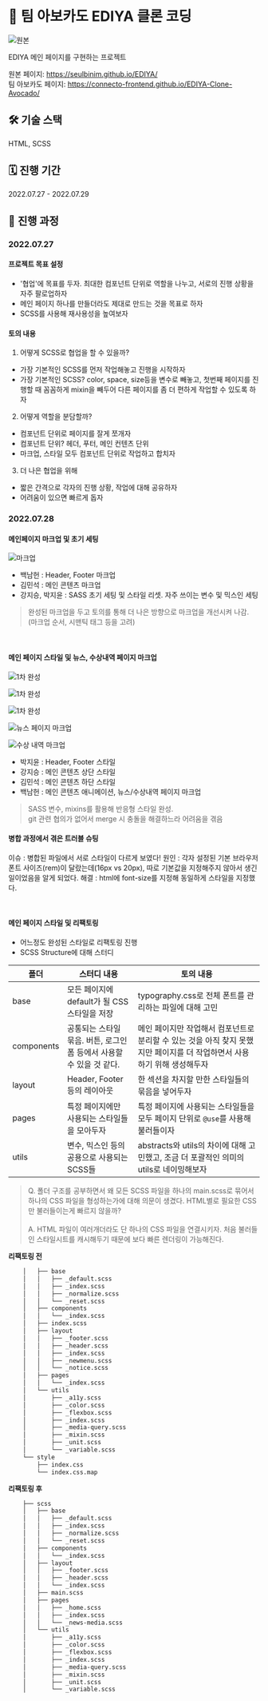 # 🥑 팀 아보카도 EDIYA 클론 코딩

![원본](https://velog.velcdn.com/images/jiseung/post/305c4318-6020-4940-931d-18cec19ed20e/image.png)

EDIYA 메인 페이지를 구현하는 프로젝트

원본 페이지: https://seulbinim.github.io/EDIYA/  
팀 아보카도 페이지: https://connecto-frontend.github.io/EDIYA-Clone-Avocado/

## 🛠 기술 스택

HTML, SCSS

## 🗓 진행 기간

2022.07.27 - 2022.07.29

## 📝 진행 과정

### 2022.07.27

#### 프로젝트 목표 설정

- '협업'에 목표를 두자. 최대한 컴포넌트 단위로 역할을 나누고, 서로의 진행 상황을 자주 팔로업하자
- 메인 페이지 하나를 만들더라도 제대로 만드는 것을 목표로 하자
- SCSS를 사용해 재사용성을 높여보자

#### 토의 내용

1. 어떻게 SCSS로 협업을 할 수 있을까?

- 가장 기본적인 SCSS를 먼저 작업해놓고 진행을 시작하자
- 가장 기본적인 SCSS? color, space, size등을 변수로 빼놓고, 첫번째 페이지를 진행할 때 꼼꼼하게 mixin을 빼두어 다른 페이지를 좀 더 편하게 작업할 수 있도록 하자

2. 어떻게 역할을 분담할까?

- 컴포넌트 단위로 페이지를 잘게 쪼개자
- 컴포넌트 단위? 헤더, 푸터, 메인 컨텐츠 단위
- 마크업, 스타일 모두 컴포넌트 단위로 작업하고 합치자

3. 더 나은 협업을 위해

- 짧은 간격으로 각자의 진행 상황, 작업에 대해 공유하자
- 어려움이 있으면 빠르게 돕자

### 2022.07.28

#### 메인페이지 마크업 및 초기 세팅<br>

![마크업](https://velog.velcdn.com/images/jiseung/post/cfc7f5d7-d18f-4aaf-b0e7-28e8bd158979/image.png)

- 백남헌 : Header, Footer 마크업
- 김민석 : 메인 콘텐츠 마크업
- 강지승, 박지윤 : SASS 초기 세팅 및 스타일 리셋. 자주 쓰이는 변수 및 믹스인 세팅
  <br>

> 완성된 마크업을 두고 토의를 통해 더 나은 방향으로 마크업을 개선시켜 나감. (마크업 순서, 시맨틱 태그 등을 고려)

<br>

#### 메인 페이지 스타일 및 뉴스, 수상내역 페이지 마크업<br>

![1차 완성](https://velog.velcdn.com/images/jiseung/post/aa7d6a09-addd-4c99-8ca0-fdc31c7a6414/image.png)

![1차 완성](https://velog.velcdn.com/images/jiseung/post/c009369a-d23c-465b-950e-5b137b6edbd6/image.png)

![1차 완성](https://velog.velcdn.com/images/jiseung/post/84de42d6-7990-4787-a390-a9abd3cd2bbe/image.png)

![뉴스 페이지 마크업](https://velog.velcdn.com/images/jiseung/post/cde5ca9e-3ef5-495a-9010-806081ac362f/image.png)

![수상 내역 마크업](https://velog.velcdn.com/images/jiseung/post/7969458c-5a45-412a-bf79-70dce2415315/image.png)

- 박지윤 : Header, Footer 스타일
- 강지승 : 메인 콘텐츠 상단 스타일
- 김민석 : 메인 콘텐츠 하단 스타일
- 백남헌 : 메인 콘텐츠 애니메이션, 뉴스/수상내역 페이지 마크업
  <br>

> SASS 변수, mixins를 활용해 반응형 스타일 완성.<br>
> git 관련 협의가 없어서 merge 시 충돌을 해결하느라 어려움을 겪음

#### 병합 과정에서 겪은 트러블 슈팅

이슈 : 병합된 파일에서 서로 스타일이 다르게 보였다!
원인 : 각자 설정된 기본 브라우저 폰트 사이즈(rem)이 달랐는데(16px vs 20px), 따로 기본값을 지정해주지 않아서 생긴 일이었음을 알게 되었다.
해결 : html에 font-size를 지정해 동일하게 스타일을 지정했다.

<br>

#### 메인 페이지 스타일 및 리팩토링<br>

- 어느정도 완성된 스타일로 리팩토링 진행
- SCSS Structure에 대해 스터디

| 폴더       | 스터디 내용                                                          | 토의 내용                                                                                                                |
| ---------- | -------------------------------------------------------------------- | ------------------------------------------------------------------------------------------------------------------------ |
| base       | 모든 페이지에 default가 될 CSS 스타일을 저장                         | typography.css로 전체 폰트를 관리하는 파일에 대해 고민                                                                   |
| components | 공통되는 스타일 묶음. 버튼, 로그인 폼 등에서 사용할 수 있을 것 같다. | 메인 페이지만 작업해서 컴포넌트로 분리할 수 있는 것을 아직 찾지 못했지만 페이지를 더 작업하면서 사용하기 위해 생성해두자 |
| layout     | Header, Footer 등의 레이아웃                                         | 한 섹션을 차지할 만한 스타일들의 묶음을 넣어두자                                                                         |
| pages      | 특정 페이지에만 사용되는 스타일들을 모아두자                         | 특정 페이지에 사용되는 스타일들을 모두 페이지 단위로 `@use`를 사용해 불러들이자                                          |
| utils      | 변수, 믹스인 등의 공용으로 사용되는 SCSS들                           | abstracts와 utils의 차이에 대해 고민했고, 조금 더 포괄적인 의미의 utils로 네이밍해보자                                   |

> Q. 폴더 구조를 공부하면서 왜 모든 SCSS 파일을 하나의 main.scss로 묶어서 하나의 CSS 파일을 형성하는가에 대해 의문이 생겼다. HTML별로 필요한 CSS만 불러들이는게 빠르지 않을까?<br><br>
> A. HTML 파일이 여러개더라도 단 하나의 CSS 파일을 연결시키자. 처음 불러들인 스타일시트를 캐시해두기 때문에 보다 빠른 렌더링이 가능해진다.

**리팩토링 전**

```bash
    │   ├── base
    │   │   ├── _default.scss
    │   │   ├── _index.scss
    │   │   ├── _normalize.scss
    │   │   └── _reset.scss
    │   ├── components
    │   │   └── _index.scss
    │   ├── index.scss
    │   ├── layout
    │   │   ├── _footer.scss
    │   │   ├── _header.scss
    │   │   ├── _index.scss
    │   │   ├── _newmenu.scss
    │   │   └── _notice.scss
    │   ├── pages
    │   │   └── _index.scss
    │   └── utils
    │       ├── _a11y.scss
    │       ├── _color.scss
    │       ├── _flexbox.scss
    │       ├── _index.scss
    │       ├── _media-query.scss
    │       ├── _mixin.scss
    │       ├── _unit.scss
    │       └── _variable.scss
    └── style
        ├── index.css
        └── index.css.map
```

**리팩토링 후**

```bash
    ├── scss
    │   ├── base
    │   │   ├── _default.scss
    │   │   ├── _index.scss
    │   │   ├── _normalize.scss
    │   │   └── _reset.scss
    │   ├── components
    │   │   └── _index.scss
    │   ├── layout
    │   │   ├── _footer.scss
    │   │   ├── _header.scss
    │   │   └── _index.scss
    │   ├── main.scss
    │   ├── pages
    │   │   ├── _home.scss
    │   │   ├── _index.scss
    │   │   └── _news-media.scss
    │   └── utils
    │       ├── _a11y.scss
    │       ├── _color.scss
    │       ├── _flexbox.scss
    │       ├── _index.scss
    │       ├── _media-query.scss
    │       ├── _mixin.scss
    │       ├── _unit.scss
    │       └── _variable.scss
```

